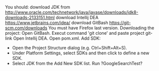 You should:
download JDK from  http://www.oracle.com/technetwork/java/javase/downloads/jdk8-downloads-2133151.html
download Intellij DEA https://www.jetbrains.com/idea/
download GitBash  https://git-scm.com/downloads
You must have Firefox last version.
Downloading the project:
Open GitBash. Execut command 'git clone' and paste project git-link
Open Intellij DEA. Open pom.xml. Add SDK:
- Open the Project Structure dialog (e.g. Ctrl+Shift+Alt+S).
- Under Platform Settings, select SDKs and then click   to define a new SDK.
- Select JDK from the Add New SDK list.
Run ?GoogleSearchTest?

